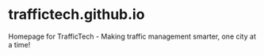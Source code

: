 # traffictech.github.io
Homepage for TrafficTech - Making traffic management smarter, one city at a time!
